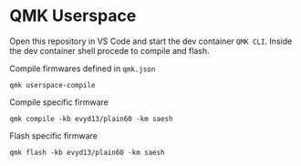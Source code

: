 # QMK Userspace

Open this repository in VS Code and start the dev container `QMK CLI`. Inside the dev container shell
procede to compile and flash.

Compile firmwares defined in `qmk.json`

```
qmk userspace-compile
```

Compile specific firmware

```
qmk compile -kb evyd13/plain60 -km saesh
```

Flash specific firmware

```
qmk flash -kb evyd13/plain60 -km saesh
```
